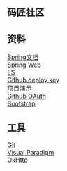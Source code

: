 ## 码匠社区

## 资料
[Spring文档](https://spring.io/guides) <br/>
[Spring Web](https://spring.io/guides/gs/serving-web-content/) <br/>
[ES](https://elasticsearch.cn/explore) <br/>
[Github deploy key](https://developer.github.com/v3/guides/managing-deploy-keys) <br/>
[项目演示](http://www.mawen.co/) <br/>
[Github OAuth](https://developer.github.com/apps/building-oauth-apps/creating-an-oauth-app/) <br/>
[Bootstrap](https://v3.bootcss.com/getting-started/)

## 工具
[Git](https://git-scm.com/download) <br/>
[Visual Paradigm](https://www.visual-paradigm.com/cn/) <br/>
[OkHttp](https://square.github.io/okhttp/)